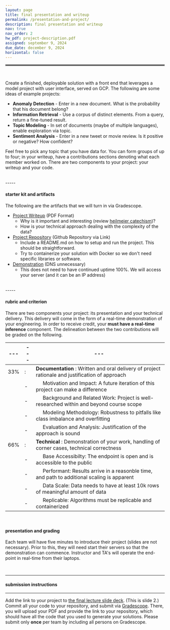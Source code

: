 ```yaml
---
layout: page
title: final presentation and writeup
permalink: /presentation-and-project/
description: final presentation and writeup
nav: true
nav_order: 2
hw_pdf: project-description.pdf
assigned: september 9, 2024
due_date: december 9, 2024
horizontal: false
---
```


<hr style="border:2px solid gray">

<br>

Create a finished, deployable solution with a front end that leverages a model project with user interface, served on GCP. The following are some ideas of example projects:

* **Anomaly Detection** - Enter in a new document. What is the probability that his document belong? 
* **Information Retrieval** - Use a corpus of distinct elements. From a query, return a fine-tuned result.
* **Topic Modeling** - In set of documents (maybe of multiple languages), enable exploration via topic.
* **Sentiment Analysis** - Enter in a new tweet or movie review. Is it positive or negative? How confident?

Feel free to pick any topic that you have data for. You can form groups of up to four; in your writeup, have a contributions sections denoting what each member worked on. There are two components to your project: your writeup and your code. 

<br>
-----

#### starter kit and artifacts

The following are the artifacts that we will turn in via Gradescope.

* [Project Writeup](https://www.overleaf.com/read/kszvtsstmnfs) (PDF Format)
  - Why is it important and interesting (review [heilmeier catechism](https://www.darpa.mil/work-with-us/heilmeier-catechism))?
  - How is your technical approach dealing with the complexity of the data?
* [Project Repository](http://www.github.com) (Github Repository via Link)
  - Include a README.md on how to setup and run the project. This should be straightforward.
  - Try to containerize your solution with Docker so we don't need specific libraries or software.
* [Demonstration](http://streamlit.io) (DNS unnecessary)
  - This does not need to have continued uptime 100%. We will access your server (and it can be an IP address)

<br>
-----

#### rubric and criterion

There are two components your project: its presentation and your technical delivery. This delivery will come in the form of a real-time demonstration of your engineering. In order to receive credit, your **must have a real-time inference** component. The delineation between the two contributions will be graded on the following.

|---|---|---|
|---|---|---|
| 33% | : | __Documentation__ : Written and oral delivery of project rationale and justification of approach
|     | - | &nbsp;&nbsp;&nbsp;&nbsp; Motivation and Impact: A future iteration of this project can make a difference
|     | - | &nbsp;&nbsp;&nbsp;&nbsp; Background and Related Work: Project is well-researched within and beyond course scope
|     | - | &nbsp;&nbsp;&nbsp;&nbsp; Modeling Methodology: Robustness to pitfalls like class imbalance and overfitting
|     | - | &nbsp;&nbsp;&nbsp;&nbsp; Evaluation and Analysis: Justification of the approach is sound
| 66% | : | __Technical__ : Demonstration of your work, handling of corner cases, technical correctness
|     | - | &nbsp;&nbsp;&nbsp;&nbsp; Base Accessibilty: The endpoint is open and is accessible to the public
|     | - | &nbsp;&nbsp;&nbsp;&nbsp; Performant: Results arrive in a reasonble time, and path to additional scaling is apparent
|     | - | &nbsp;&nbsp;&nbsp;&nbsp; Data Scale: Data needs to have at least 10k rows of meaningful amount of data
|     | - | &nbsp;&nbsp;&nbsp;&nbsp; Replicable: Algorithms must be replicable and containerized

<br>

#### presentation and grading

Each team will have five minutes to introduce their project (slides are not necessary). Prior to this, they will need start their servers so that the demonstration can commence. Instructor and TA's will operate the end-point in real-time from their laptops.

<br>

-----
#### submission instructions
-----

Add the link to your project to [the final lecture slide deck](https://docs.google.com/presentation/d/1Hob7JSEPMioPAP6rHdxFbJR-QAB5hGZi/edit#slide=id.p3). (This is slide 2.) Commit all your code to your repository, and submit via [Gradescope](https://www.gradescope.com/). There, you will upload your PDF and provide the link to your repository, which should have all the code that you used to generate your solutions. Please submit only __once__ per team by including all persons on Gradescope.



<!--
<br><br><br>
<hr style="border:2px solid gray">
#### project checkpoint
-----
-->


